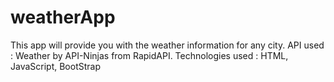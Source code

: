 # weatherApp
This app will provide you with the weather information for any city.
API used : Weather by API-Ninjas from RapidAPI.
Technologies used : HTML, JavaScript, BootStrap
